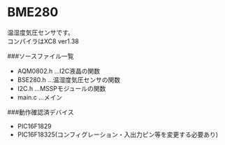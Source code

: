 # BME280
温湿度気圧センサです。  
コンパイラはXC8 ver1.38

###ソースファイル一覧  
* AQM0802.h …I2C液晶の関数  
* BSE280.h …温湿度気圧センサの関数  
* I2C.h …MSSPモジュールの関数  
* main.c …メイン  

###動作確認済デバイス  
* PIC16F1829  
* PIC16F18325(コンフィグレーション・入出力ピン等を変更する必要あり)  

